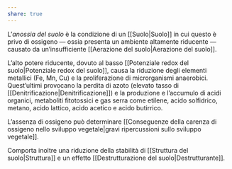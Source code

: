 ```yaml
---
share: true
---
```

L’*anossia del suolo* è la condizione di un [[Suolo|Suolo]] in cui questo è privo di ossigeno — ossia presenta un ambiente altamente riducente — causato da un’insufficiente [[Aerazione del suolo|Aerazione del suolo]].

L’alto potere riducente, dovuto al basso [[Potenziale redox del suolo|Potenziale redox del suolo]], causa la riduzione degli elementi metallici (Fe, Mn, Cu) e la proliferazione di microrganismi anaerobici.
Quest’ultimi provocano la perdita di azoto (elevato tasso di [[Denitrificazione|Denitrificazione]]) e la produzione e l’accumulo di acidi organici, metaboliti fitotossici e gas serra come etilene, acido solfidrico, metano, acido lattico, acido acetico e acido butirrico.

L’assenza di ossigeno può determinare [[Conseguenze della carenza di ossigeno nello sviluppo vegetale|gravi ripercussioni sullo sviluppo vegetale]].

Comporta inoltre una riduzione della stabilità di [[Struttura del suolo|Struttura]] e un effetto [[Destrutturazione del suolo|Destrutturante]].